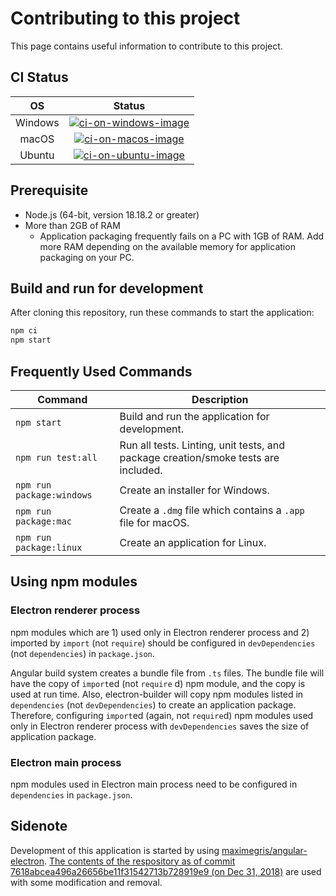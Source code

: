 # Contributing to this project

This page contains useful information to contribute to this project.


## CI Status

| OS      | Status                                       |
|:-------:|:--------------------------------------------:|
| Windows | [![ci-on-windows-image]][ci-on-windows-link] |
| macOS   | [![ci-on-macos-image]][ci-on-macos-link]     |
| Ubuntu  | [![ci-on-ubuntu-image]][ci-on-ubuntu-link]   |

[ci-on-windows-image]: https://github.com/TomoyukiAota/photo-location-map/workflows/CI%20on%20Windows/badge.svg
[ci-on-windows-link]: https://github.com/TomoyukiAota/photo-location-map/actions?query=workflow%3A%22CI+on+Windows%22
[ci-on-macos-image]: https://github.com/TomoyukiAota/photo-location-map/workflows/CI%20on%20macOS/badge.svg
[ci-on-macos-link]: https://github.com/TomoyukiAota/photo-location-map/actions?query=workflow%3A%22CI+on+macOS%22
[ci-on-ubuntu-image]: https://github.com/TomoyukiAota/photo-location-map/workflows/CI%20on%20Ubuntu/badge.svg
[ci-on-ubuntu-link]: https://github.com/TomoyukiAota/photo-location-map/actions?query=workflow%3A%22CI+on+Ubuntu%22


## Prerequisite

 - Node.js (64-bit, version 18.18.2 or greater)
 - More than 2GB of RAM
   - Application packaging frequently fails on a PC with 1GB of RAM. Add more RAM depending on the available memory for application packaging on your PC.


## Build and run for development

After cloning this repository, run these commands to start the application: 

``` bash
npm ci
npm start
```


## Frequently Used Commands

|Command|Description|
|--|--|
|`npm start`| Build and run the application for development. |
|`npm run test:all`| Run all tests. Linting, unit tests, and package creation/smoke tests are included. |
|`npm run package:windows`| Create an installer for Windows. |
|`npm run package:mac`| Create a `.dmg` file which contains a `.app` file for macOS. |
|`npm run package:linux`| Create an application for Linux. |


## Using npm modules

### Electron renderer process

npm modules which are 1) used only in Electron renderer process and 2) imported by `import` (not `require`) should be configured in `devDependencies` (not `dependencies`) in `package.json`.

Angular build system creates a bundle file from `.ts` files. The bundle file will have the copy of `import`ed (not `require` d) npm module, and the copy is used at run time. Also, electron-builder will copy npm modules listed in `dependencies` (not `devDependencies`) to create an application package. Therefore, configuring `import`ed (again, not `require`d) npm modules used only in Electron renderer process with `devDependencies` saves the size of application package.



### Electron main process

npm modules used in Electron main process need to be configured in `dependencies` in `package.json`. 


## Sidenote

Development of this application is started by using [maximegris/angular-electron](https://github.com/maximegris/angular-electron). [The contents of the respository as of commit 7618abcea496a26656be11f31542713b728919e9 (on Dec 31, 2018)](https://github.com/maximegris/angular-electron/tree/7618abcea496a26656be11f31542713b728919e9) are used with some modification and removal.
